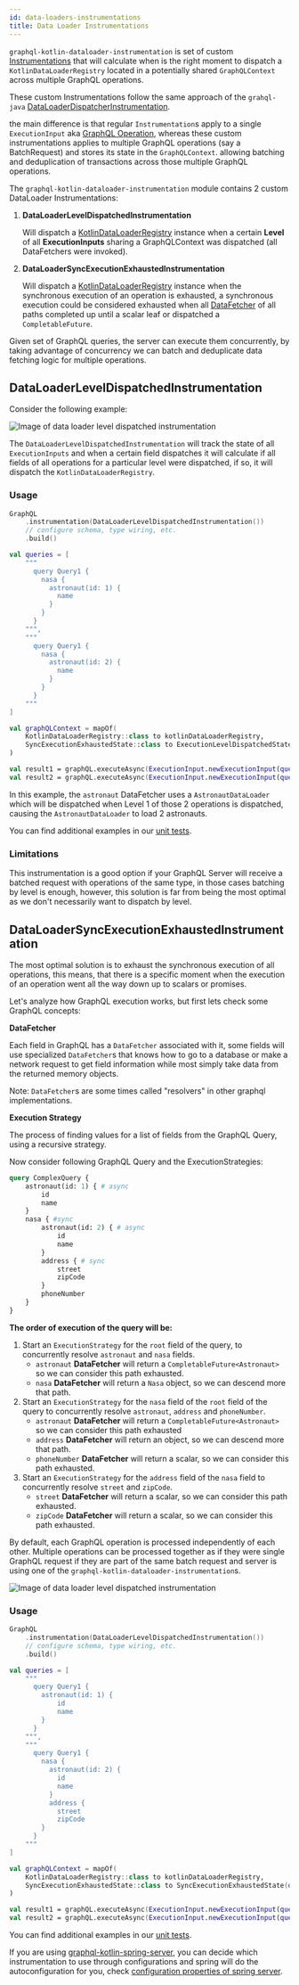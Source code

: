 ```yaml
---
id: data-loaders-instrumentations
title: Data Loader Instrumentations
---
```


`graphql-kotlin-dataloader-instrumentation` is set of custom [Instrumentations](https://www.graphql-java.com/documentation/instrumentation/)
that will calculate when is the right moment to dispatch a `KotlinDataLoaderRegistry` located in a potentially shared `GraphQLContext`
across multiple GraphQL operations.

These custom Instrumentations follow the same approach of the `grahql-java` [DataLoaderDispatcherInstrumentation](https://github.com/graphql-java/graphql-java/blob/master/src/main/java/graphql/execution/instrumentation/dataloader/DataLoaderDispatcherInstrumentation.java).

the main difference is that regular `Instrumentation`s apply to a single `ExecutionInput` aka [GraphQL Operation](https://www.graphql-java.com/documentation/execution#queries),
whereas these custom instrumentations applies to multiple GraphQL operations (say a BatchRequest) and stores its state in the `GraphQLContext`.
allowing batching and deduplication of transactions across those multiple GraphQL operations.

The `graphql-kotlin-dataloader-instrumentation` module contains 2 custom DataLoader Instrumentations:

1. **DataLoaderLevelDispatchedInstrumentation**

   Will dispatch a [KotlinDataLoaderRegistry](data-loaders.md#kotlindataloaderregistry) instance when a certain **Level**
   of all **ExecutionInputs** sharing a GraphQLContext was dispatched (all DataFetchers were invoked).

2. **DataLoaderSyncExecutionExhaustedInstrumentation**

   Will dispatch a [KotlinDataLoaderRegistry](data-loaders.md#kotlindataloaderregistry) instance when the synchronous execution of an operation is exhausted,
   a synchronous execution could be considered exhausted when all [DataFetcher](https://www.graphql-java.com/documentation/data-fetching)
   of all paths completed up until a scalar leaf or dispatched a `CompletableFuture`.

Given set of GraphQL queries, the server can execute them concurrently, by taking advantage of concurrency we can batch and deduplicate
data fetching logic for multiple operations.

## DataLoaderLevelDispatchedInstrumentation

 Consider the following example:

![Image of data loader level dispatched instrumentation](../assets/data-loader-level-dispatched-instrumentation.png)

The `DataLoaderLevelDispatchedInstrumentation` will track the state of all `ExecutionInputs` and when a certain field dispatches
it will calculate if all fields of all operations for a particular level were dispatched, if so, it will dispatch the `KotlinDataLoaderRegistry`.

### Usage

```kotlin
GraphQL
    .instrumentation(DataLoaderLevelDispatchedInstrumentation())
    // configure schema, type wiring, etc.
    .build()

val queries = [
    """
      query Query1 {
        nasa {
          astronaut(id: 1) {
            name
          }
        }
      }
    """,
    """
      query Query1 {
        nasa {
          astronaut(id: 2) {
            name
          }
        }
      }
    """
]

val graphQLContext = mapOf(
    KotlinDataLoaderRegistry::class to kotlinDataLoaderRegistry,
    SyncExecutionExhaustedState::class to ExecutionLevelDispatchedState(queries.size)
)

val result1 = graphQL.executeAsync(ExecutionInput.newExecutionInput(queries[0]).graphQLContext(graphQLContext).build())
val result2 = graphQL.executeAsync(ExecutionInput.newExecutionInput(queries[1]).graphQLContext(graphQLContext).build())
```

In this example, the `astronaut` DataFetcher uses a `AstronautDataLoader` which will be dispatched when Level 1 of those 2 operations
is dispatched, causing the `AstronautDataLoader` to load 2 astronauts.

You can find additional examples in our [unit tests](https://github.com/ExpediaGroup/graphql-kotlin/blob/master/executions/graphql-kotlin-dataloader-instrumentation/src/test/kotlin/com/expediagroup/graphql/dataloader/instrumentation/level/DataLoaderLevelDispatchedInstrumentationTest.kt).

### Limitations

This instrumentation is a good option if your GraphQL Server will receive a batched request with operations of the same type,
in those cases batching by level is enough, however, this solution is far from being the most optimal as we don't necessarily want to dispatch by level.

## DataLoaderSyncExecutionExhaustedInstrumentation

The most optimal solution is to exhaust the synchronous execution of all operations, this means,
that there is a specific moment when the execution of an operation went all the way down up to scalars or promises.

Let's analyze how GraphQL execution works, but first lets check some GraphQL concepts:

**DataFetcher**

Each field in GraphQL has a `DataFetcher` associated with it, some fields will use specialized `DataFetcher`s
that knows how to go to a database or make a network request to get field information while most simply take
data from the returned memory objects.

Note: `DataFetcher`s are some times called "resolvers" in other graphql implementations.


**Execution Strategy**

The process of finding values for a list of fields from the GraphQL Query, using a recursive strategy.

Now consider following GraphQL Query and the ExecutionStrategies:

```graphql
query ComplexQuery {
    astronaut(id: 1) { # async
        id
        name
    }
    nasa { #sync
        astronaut(id: 2) { # async
            id
            name
        }
        address { # sync
            street
            zipCode
        }
        phoneNumber
    }
}
```

**The order of execution of the query will be:**
1. Start an `ExecutionStrategy` for the `root` field of the query, to concurrently resolve `astronaut` and `nasa` fields.
    * `astronaut` **DataFetcher** will return a `CompletableFuture<Astronaut>` so we can consider this path exhausted.
    * `nasa` **DataFetcher** will return a `Nasa` object, so we can descend more that path.
2. Start an `ExecutionStrategy` for the `nasa` field of the `root` field of the query to concurrently resolve `astronaut`, `address` and `phoneNumber`.
    * `astronaut` **DataFetcher** will return a `CompletableFuture<Astronaut>` so we can consider this path exhausted
    * `address` **DataFetcher** will return an object, so we can descend more that path.
    * `phoneNumber` **DataFetcher** will return a scalar, so we can consider this path exhausted.
3. Start an `ExecutionStrategy` for the `address` field of the `nasa` field to concurrently resolve `street` and `zipCode`.
    * `street` **DataFetcher** will return a scalar, so we can consider this path exhausted.
    * `zipCode` **DataFetcher** will return a scalar, so we can consider this path exhausted.

By default, each GraphQL operation is processed independently of each other. Multiple operations can be processed
together as if they were single GraphQL request if they are part of the same batch request and server
is using one of the `graphql-kotlin-dataloader-instrumentation`s.

![Image of data loader level dispatched instrumentation](../assets/data-loader-level-sync-executon-exhausted-instrumentation.png)

### Usage
```kotlin
GraphQL
    .instrumentation(DataLoaderLevelDispatchedInstrumentation())
    // configure schema, type wiring, etc.
    .build()

val queries = [
    """
      query Query1 {
        astronaut(id: 1) {
            id
            name
        }
      }
    """,
    """
      query Query1 {
        nasa {
          astronaut(id: 2) {
            id
            name
          }
          address {
            street
            zipCode
        }
      }
    """
]

val graphQLContext = mapOf(
    KotlinDataLoaderRegistry::class to kotlinDataLoaderRegistry,
    SyncExecutionExhaustedState::class to SyncExecutionExhaustedState(queries.size, kotlinDataLoaderRegistry)
)

val result1 = graphQL.executeAsync(ExecutionInput.newExecutionInput(queries[0]).graphQLContext(graphQLContext).build())
val result2 = graphQL.executeAsync(ExecutionInput.newExecutionInput(queries[1]).graphQLContext(graphQLContext).build())
```

You can find additional examples in our [unit tests](https://github.com/ExpediaGroup/graphql-kotlin/blob/master/executions/graphql-kotlin-dataloader-instrumentation/src/test/kotlin/com/expediagroup/graphql/dataloader/instrumentation/syncexhaustion/DataLoaderSyncExecutionExhaustedInstrumentationTest.kt).


If you are using [graphql-kotlin-spring-server](./spring-server/spring-overview.mdx), you can decide which instrumentation to use through configurations
and spring will do the autoconfiguration for you, check [configuration properties of spring server](./spring-server/spring-properties.md).

